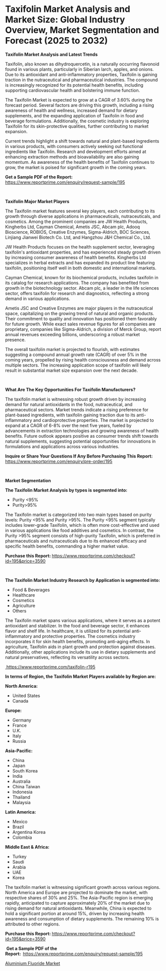 <p><h1>Taxifolin Market Analysis and Market Size: Global Industry Overview, Market Segmentation and Forecast (2025 to 2032)</h1></p><p><strong>Taxifolin Market Analysis and Latest Trends</strong></p>
<p><p>Taxifolin, also known as dihydroquercetin, is a naturally occurring flavonoid found in various plants, particularly in Siberian larch, apples, and onions. Due to its antioxidant and anti-inflammatory properties, Taxifolin is gaining traction in the nutraceutical and pharmaceutical industries. The compound is increasingly recognized for its potential health benefits, including supporting cardiovascular health and bolstering immune function.</p><p>The Taxifolin Market is expected to grow at a CAGR of 3.60% during the forecast period. Several factors are driving this growth, including a rising awareness of health and wellness, increased demand for dietary supplements, and the expanding application of Taxifolin in food and beverage formulations. Additionally, the cosmetic industry is exploring Taxifolin for its skin-protective qualities, further contributing to market expansion.</p><p>Current trends highlight a shift towards natural and plant-based ingredients in various products, with consumers actively seeking out functional ingredients like Taxifolin. Research and development efforts aimed at enhancing extraction methods and bioavailability are also gaining momentum. As awareness of the health benefits of Taxifolin continues to grow, the market is poised for significant growth in the coming years.</p></p>
<p><strong>Get a Sample PDF of the Report:&nbsp;</strong> <a href="https://www.reportprime.com/enquiry/request-sample/195?utm_campaign=3040&utm_medium=2&utm_source=Github&utm_content=ia&utm_term=18032025&utm_id=taxifolin">https://www.reportprime.com/enquiry/request-sample/195</a></p>
<p>&nbsp;</p>
<p><strong>Taxifolin Major Market Players</strong></p>
<p><p>The Taxifolin market features several key players, each contributing to its growth through diverse applications in pharmaceuticals, nutraceuticals, and cosmetics. Among the prominent companies are JW Health Products, Kingherbs Ltd, Cayman Chemical, Ametis JSC, Abcam plc, Adooq Bioscience, ROBIOS, Creative Enzymes, Sigma-Aldrich, BOC Sciences, Linjiang Jianwei Biotech Co. Ltd, and Hangzhou J&H Chemical Co., Ltd.</p><p>JW Health Products focuses on the health supplement sector, leveraging taxifolin's antioxidant properties, and has experienced steady growth driven by increasing consumer awareness of health benefits. Kingherbs Ltd specializes in herbal extracts and has expanded its product line featuring taxifolin, positioning itself well in both domestic and international markets.</p><p>Cayman Chemical, known for its biochemical products, includes taxifolin in its catalog for research applications. The company has benefited from growth in the biotechnology sector. Abcam plc, a leader in the life sciences sector, offers taxifolin for research and diagnostics, reflecting a strong demand in various applications.</p><p>Ametis JSC and Creative Enzymes are major players in the nutraceutical space, capitalizing on the growing trend of natural and organic products. Their commitment to quality and innovation has positioned them favorably for future growth. While exact sales revenue figures for all companies are proprietary, companies like Sigma-Aldrich, a division of Merck Group, report annual revenues exceeding billions, underscoring a robust market presence.</p><p>The overall taxifolin market is projected to flourish, with estimates suggesting a compound annual growth rate (CAGR) of over 5% in the coming years, propelled by rising health consciousness and demand across multiple sectors. The increasing application scope of taxifolin will likely result in substantial market size expansion over the next decade.</p></p>
<p>&nbsp;</p>
<p><strong>What Are The Key Opportunities For Taxifolin Manufacturers?</strong></p>
<p><p>The taxifolin market is witnessing robust growth driven by increasing demand for natural antioxidants in the food, nutraceutical, and pharmaceutical sectors. Market trends indicate a rising preference for plant-based ingredients, with taxifolin gaining traction due to its anti-inflammatory and cardioprotective properties. The market is projected to expand at a CAGR of 6-8% over the next five years, fueled by advancements in extraction technologies and growing awareness of health benefits. Future outlook appears positive as consumer trends shift towards natural supplements, suggesting potential opportunities for innovations in formulations and applications across various industries.</p></p>
<p><strong>Inquire or Share Your Questions If Any Before Purchasing This Report:</strong> <a href="https://www.reportprime.com/enquiry/pre-order/195?utm_campaign=3040&utm_medium=2&utm_source=Github&utm_content=ia&utm_term=18032025&utm_id=taxifolin">https://www.reportprime.com/enquiry/pre-order/195</a></p>
<p>&nbsp;</p>
<p><strong>Market Segmentation</strong></p>
<p><strong>The Taxifolin Market Analysis by types is segmented into:</strong></p>
<p><ul><li>Purity <95%</li><li>Purity>95%</li></ul></p>
<p><p>The Taxifolin market is categorized into two main types based on purity levels: Purity <95% and Purity >95%. The Purity <95% segment typically includes lower-grade Taxifolin, which is often more cost-effective and used in various applications like food additives and cosmetics. In contrast, the Purity >95% segment consists of high-purity Taxifolin, which is preferred in pharmaceuticals and nutraceuticals due to its enhanced efficacy and specific health benefits, commanding a higher market value.</p></p>
<p><strong>Purchase this Report:&nbsp;</strong><a href="https://www.reportprime.com/checkout?id=195&price=3590&utm_campaign=3040&utm_medium=2&utm_source=Github&utm_content=ia&utm_term=18032025&utm_id=taxifolin">https://www.reportprime.com/checkout?id=195&price=3590</a></p>
<p>&nbsp;</p>
<p><strong>The Taxifolin Market Industry Research by Application is segmented into:</strong></p>
<p><ul><li>Food & Beverages</li><li>Healthcare</li><li>Cosmetics</li><li>Agriculture</li><li>Others</li></ul></p>
<p><p>The Taxifolin market spans various applications, where it serves as a potent antioxidant and stabilizer. In the food and beverage sector, it enhances flavor and shelf life. In healthcare, it is utilized for its potential anti-inflammatory and protective properties. The cosmetics industry incorporates it for skin health benefits, promoting anti-aging effects. In agriculture, Taxifolin aids in plant growth and protection against diseases. Additionally, other applications include its use in dietary supplements and natural preservatives, reflecting its versatility across sectors.</p></p>
<p><a href="https://www.reportprime.com/taxifolin-r195?utm_campaign=3040&utm_medium=2&utm_source=Github&utm_content=ia&utm_term=18032025&utm_id=taxifolin">&nbsp;https://www.reportprime.com/taxifolin-r195</a></p>
<p><strong>In terms of Region, the Taxifolin Market Players available by Region are:</strong></p>
<p>
    <p> <strong> North America: </strong>
        <ul>
            <li>United States</li>
            <li>Canada</li>
        </ul>
        </p> 
    <p> <strong> Europe: </strong>
        <ul>
            <li>Germany</li>
            <li>France</li>
            <li>U.K.</li>
            <li>Italy</li>
            <li>Russia</li>
        </ul>
        </p> 
    <p> <strong> Asia-Pacific: </strong>
        <ul>
            <li>China</li>
            <li>Japan</li>
            <li>South Korea</li>
            <li>India</li>
            <li>Australia</li>
            <li>China Taiwan</li>
            <li>Indonesia</li>
            <li>Thailand</li>
            <li>Malaysia</li>
        </ul>
        </p> 
    <p> <strong> Latin America: </strong>
        <ul>
            <li>Mexico</li>
            <li>Brazil</li>
            <li>Argentina Korea</li>
            <li>Colombia</li>
        </ul>
        </p> 
    <p> <strong> Middle East & Africa: </strong>
        <ul>
            <li>Turkey</li>
            <li>Saudi</li>
            <li>Arabia</li>
            <li>UAE</li>
            <li>Korea</li>
        </ul>
    </p>
    </p>
<p><p>The taxifolin market is witnessing significant growth across various regions. North America and Europe are projected to dominate the market, with respective shares of 30% and 25%. The Asia-Pacific region is emerging rapidly, anticipated to capture approximately 20% of the market due to rising demand for natural antioxidants. Meanwhile, China is expected to hold a significant portion at around 15%, driven by increasing health awareness and consumption of dietary supplements. The remaining 10% is attributed to other regions.</p></p>
<p><strong>Purchase this Report: </strong><a href="https://www.reportprime.com/checkout?id=195&price=3590&utm_campaign=3040&utm_medium=2&utm_source=Github&utm_content=ia&utm_term=18032025&utm_id=taxifolin">https://www.reportprime.com/checkout?id=195&price=3590</a></p>
<p>&nbsp;<strong>Get a Sample PDF of the Report:&nbsp;&nbsp;</strong><a href="https://www.reportprime.com/enquiry/request-sample/195?utm_campaign=3040&utm_medium=2&utm_source=Github&utm_content=ia&utm_term=18032025&utm_id=taxifolin">https://www.reportprime.com/enquiry/request-sample/195</a></p>
<p><strong></strong></p>
<p><p><a href="https://github.com/penecorodz74/Market-Research-Report-List-1/blob/main/aluminium-fluoride-market.md?utm_campaign=3040&utm_medium=2&utm_source=Github&utm_content=ia&utm_term=18032025&utm_id=taxifolin">Aluminium Fluoride Market</a></p></p>